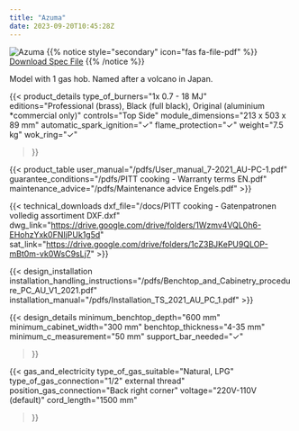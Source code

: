 ```yaml
---
title: "Azuma"
date: 2023-09-20T10:45:28Z
---
```


![Azuma](/images/azuma.png)
{{% notice style="secondary" icon="fas fa-file-pdf" %}}
[Download Spec File](/pdfs/PITT-cooking-Techn.-Document-Azuma-NL-EN.pdf)
{{% /notice %}}

Model with 1 gas hob. Named after a volcano in Japan.

{{< product_details 
  type_of_burners="1x 0.7 - 18 MJ"
  editions="Professional (brass), Black (full black), Original (aluminium *commercial only)"
  controls="Top Side"
  module_dimensions="213 x 503 x 89 mm"
  automatic_spark_ignition="✓"
  flame_protection="✓"
  weight="7.5 kg"
  wok_ring="✓"
>}}

{{< product_table user_manual="/pdfs/User_manual_7-2021_AU-PC-1.pdf" guarantee_conditions="/pdfs/PITT cooking - Warranty terms EN.pdf" maintenance_advice="/pdfs/Maintenance advice Engels.pdf" >}}

{{< technical_downloads dxf_file="/docs/PITT cooking - Gatenpatronen volledig assortiment DXF.dxf" dwg_link="https://drive.google.com/drive/folders/1Wzmv4VQL0h6-EHohzYxk0FNIjPUk1g5d" sat_link="https://drive.google.com/drive/folders/1cZ3BJKePU9QLOP-mBt0m-vk0WsC9sLj7" >}}

{{< design_installation installation_handling_instructions="/pdfs/Benchtop_and_Cabinetry_procedure_PC_AU_V1_2021.pdf" installation_manual="/pdfs/Installation_TS_2021_AU_PC_1.pdf" >}}

{{< design_details 
  minimum_benchtop_depth="600 mm"
  minimum_cabinet_width="300 mm"
  benchtop_thickness="4-35 mm"
  minimum_c_measurement="50 mm"
  support_bar_needed="✓"
>}}

{{< gas_and_electricity 
  type_of_gas_suitable="Natural, LPG"
  type_of_gas_connection="1/2\" external thread"
  position_gas_connection="Back right corner"
  voltage="220V-110V (default)"
  cord_length="1500 mm"
>}}